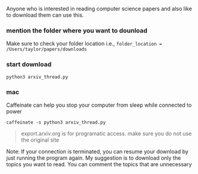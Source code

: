 Anyone who is interested in reading computer science papers and also like to download them can use this.

### mention the folder where you want to dounload

  Make sure to check your folder location i.e., `folder_location = /Users/taylor/papers/downloads`

### start download

    python3 arxiv_thread.py

### mac
  Caffeinate can help you stop your computer from sleep while connected to power

    caffeinate -s python3 arxiv_thread.py

> export.arxiv.org is for programatic access. make sure you do not use the original site 

Note: If your connection is terminated, you can resume your download by just running the program again. My suggestion is to download only the topics 
you want to read. You can comment the topics that are unnecessary
